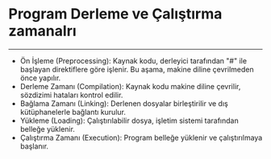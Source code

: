 
# Program Derleme ve Çalıştırma zamanalrı
---

* Ön İşleme (Preprocessing): Kaynak kodu, derleyici tarafından "#" ile başlayan direktiflere göre işlenir. Bu aşama, makine diline çevrilmeden önce yapılır.
* Derleme Zamanı (Compilation): Kaynak kodu makine diline çevrilir, sözdizimi hataları kontrol edilir.
* Bağlama Zamanı (Linking): Derlenen dosyalar birleştirilir ve dış kütüphanelerle bağlantı kurulur.
* Yükleme (Loading): Çalıştırılabilir dosya, işletim sistemi tarafından belleğe yüklenir.
* Çalıştırma Zamanı (Execution): Program belleğe yüklenir ve çalıştırılmaya başlanır.


